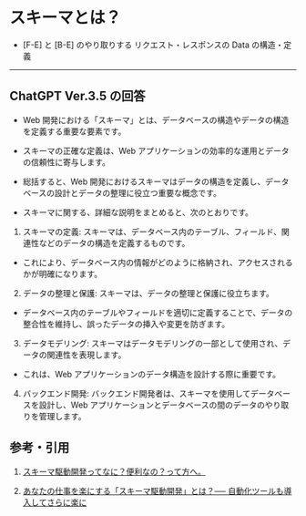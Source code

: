 # スキーマとは？

- [F-E] と [B-E] のやり取りする リクエスト・レスポンスの Data の構造・定義

---

## ChatGPT Ver.3.5 の回答

- Web 開発における「スキーマ」とは、データベースの構造やデータの構造を定義する重要な要素です。

- スキーマの正確な定義は、Web アプリケーションの効率的な運用とデータの信頼性に寄与します。

- 総括すると、Web 開発におけるスキーマはデータの構造を定義し、データベースの設計とデータの整理に役立つ重要な概念です。

- スキーマに関する、詳細な説明をまとめると、次のとおりです。

1. スキーマの定義: スキーマは、データベース内のテーブル、フィールド、関連性などのデータの構造を定義するものです。

- これにより、データベース内の情報がどのように格納され、アクセスされるかが明確になります。

2. データの整理と保護: スキーマは、データの整理と保護に役立ちます。

- データベース内のテーブルやフィールドを適切に定義することで、データの整合性を維持し、誤ったデータの挿入や変更を防ぎます。

3. データモデリング: スキーマはデータモデリングの一部として使用され、データの関連性を表現します。

- これは、Web アプリケーションのデータ構造を設計する際に重要です。

4. バックエンド開発: バックエンド開発者は、スキーマを使用してデータベースを設計し、Web アプリケーションとデータベースの間のデータのやり取りを管理します。

## 参考・引用

1. [スキーマ駆動開発ってなに？便利なの？って方へ。](https://zenn.dev/manabu/articles/35ea2ddfe2df3a)

2. [あなたの仕事を楽にする「スキーマ駆動開発」とは？── 自動化ツールも導入してさらに楽に](https://codezine.jp/article/detail/17115)
